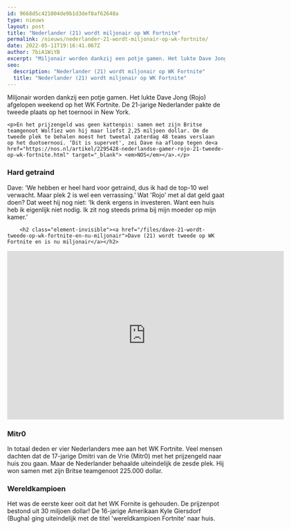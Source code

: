 ```yaml
---
id: 9668d5c421004de9b1d3def8af62648a
type: nieuws
layout: post
title: "Nederlander (21) wordt miljonair op WK Fortnite"
permalink: /nieuws/nederlander-21-wordt-miljonair-op-wk-fortnite/
date: 2022-05-11T19:16:41.067Z
author: 7biA1WiYB
excerpt: "Miljonair worden dankzij een potje gamen. Het lukte Dave Jong (Rojo) afgelopen weekend op het WK Fortnite. De 21-jarige Nederlander pakte de tweede plaats op het toernooi in New York.  "
seo:
  description: "Nederlander (21) wordt miljonair op WK Fortnite"
  title: "Nederlander (21) wordt miljonair op WK Fortnite"
---
```

Miljonair worden dankzij een potje gamen. Het lukte Dave Jong (Rojo) afgelopen weekend op het WK Fortnite. De 21-jarige Nederlander pakte de tweede plaats op het toernooi in New York.  

    <p>En het prijzengeld was geen kattenpis: samen met zijn Britse teamgenoot Wolfiez won hij maar liefst 2,25 miljoen dollar. Om de tweede plek te behalen moest het tweetal zaterdag 48 teams verslaan op het duotoernooi. ‘Dit is supervet', zei Dave na afloop tegen de<a href="https://nos.nl/artikel/2295428-nederlandse-gamer-rojo-21-tweede-op-wk-fortnite.html" target="_blank"> <em>NOS</em></a>.</p>
<h3>Hard getraind</h3>
<p>Dave: ‘We hebben er heel hard voor getraind, dus ik had de top-10 wel verwacht. Maar plek 2 is wel een verrassing.’ Wat 'Rojo' met al dat geld gaat doen? Dat weet hij nog niet: ‘Ik denk ergens in investeren. Want een huis heb ik eigenlijk niet nodig. Ik zit nog steeds prima bij mijn moeder op mijn kamer.’</p>
<p><div class="media media-element-container media-default"><div id="file-537928" class="file file-video file-video-youtube">

        <h2 class="element-invisible"><a href="/files/dave-21-wordt-tweede-op-wk-fortnite-en-nu-miljonair">Dave (21) wordt tweede op WK Fortnite en is nu miljonair</a></h2>
    
  
  <div class="content">
    <div class="media-youtube-video media-element file-default media-youtube-1">
  <iframe class="media-youtube-player" width="640" height="390" title="Dave (21) wordt tweede op WK Fortnite en is nu miljonair" src="https://www.youtube.com/embed/KzyiBUUdOLk?wmode=opaque&controls=" name="Dave (21) wordt tweede op WK Fortnite en is nu miljonair" frameborder="0" allowfullscreen="">Video van Dave (21) wordt tweede op WK Fortnite en is nu miljonair</iframe>
</div>
  </div>

  
</div>
</div>
<h3>Mitr0</h3>
<p>In totaal deden er vier Nederlanders mee aan het WK Fortnite. Veel mensen dachten dat de 17-jarige Dmitri van de Vrie (Mitr0) met het prijzengeld naar huis zou gaan. Maar de Nederlander behaalde uiteindelijk de zesde plek. Hij won samen met zijn Britse teamgenoot 225.000 dollar.</p>
<h3>Wereldkampioen</h3>
<p>Het was de eerste keer ooit dat het WK Fornite is gehouden. De prijzenpot bestond uit 30 miljoen dollar! De 16-jarige Amerikaan Kyle Giersdorf (Bugha) ging uiteindelijk met de titel 'wereldkampioen Fortnite' naar huis.</p>  
